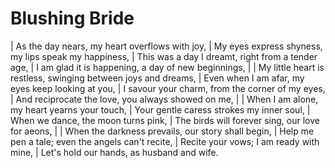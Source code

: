 # Blushing Bride

| As the day nears, my heart overflows with joy,
| My eyes express shyness, my lips speak my happiness,
| This was a day I dreamt, right from a tender age,
| I am glad it is happening, a day of new beginnings,
| 
| My little heart is restless, swinging between joys and dreams,
| Even when I am afar, my eyes keep looking at you,
| I savour your charm, from the corner of my eyes,
| And reciprocate the love, you always showed on me,
| 
| When I am alone, my heart yearns your touch,
| Your gentle caress strokes my inner soul,
| When we dance, the moon turns pink,
| The birds will forever sing, our love for aeons,
| 
| When the darkness prevails, our story shall begin,
| Help me pen a tale; even the angels can't recite,
| Recite your vows; I am ready with mine,
| Let's hold our hands, as husband and wife.
